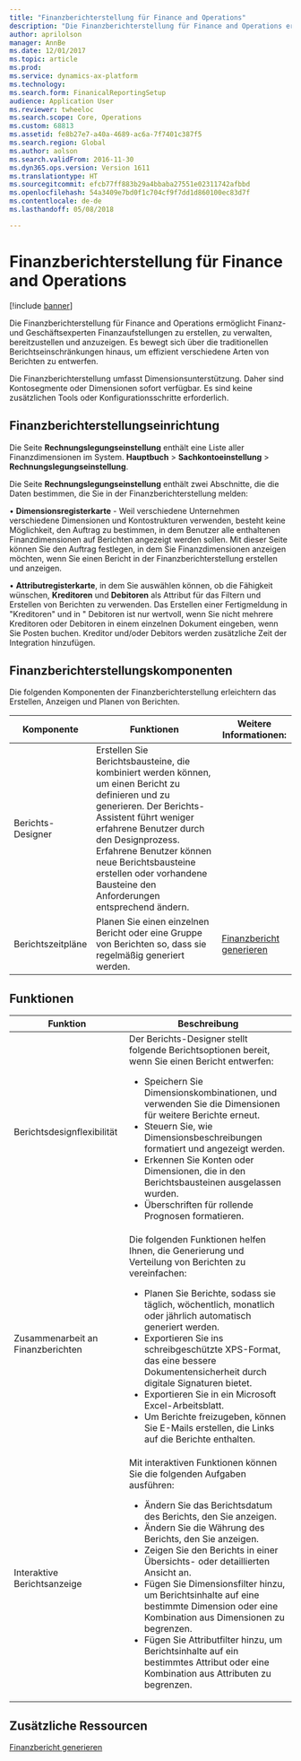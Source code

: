 ```yaml
---
title: "Finanzberichterstellung für Finance and Operations"
description: "Die Finanzberichterstellung für Finance and Operations ermöglicht Finanz- und Geschäftsexperten Finanzaufstellungen zu erstellen, zu verwalten, bereitzustellen und anzuzeigen. Es bewegt sich über die traditionellen Berichtseinschränkungen hinaus, um effizient verschiedene Arten von Berichten zu entwerfen."
author: aprilolson
manager: AnnBe
ms.date: 12/01/2017
ms.topic: article
ms.prod: 
ms.service: dynamics-ax-platform
ms.technology: 
ms.search.form: FinanicalReportingSetup
audience: Application User
ms.reviewer: twheeloc
ms.search.scope: Core, Operations
ms.custom: 68813
ms.assetid: fe8b27e7-a40a-4689-ac6a-7f7401c387f5
ms.search.region: Global
ms.author: aolson
ms.search.validFrom: 2016-11-30
ms.dyn365.ops.version: Version 1611
ms.translationtype: HT
ms.sourcegitcommit: efcb77ff883b29a4bbaba27551e02311742afbbd
ms.openlocfilehash: 54a3409e7bd0f1c704cf9f7dd1d860100ec83d7f
ms.contentlocale: de-de
ms.lasthandoff: 05/08/2018

---
```


# <a name="financial-reporting-for-finance-and-operations"></a>Finanzberichterstellung für Finance and Operations

[!include [banner](../includes/banner.md)]

Die Finanzberichterstellung für Finance and Operations ermöglicht Finanz- und Geschäftsexperten Finanzaufstellungen zu erstellen, zu verwalten, bereitzustellen und anzuzeigen. Es bewegt sich über die traditionellen Berichtseinschränkungen hinaus, um effizient verschiedene Arten von Berichten zu entwerfen.

Die Finanzberichterstellung umfasst Dimensionsunterstützung. Daher sind Kontosegmente oder Dimensionen sofort verfügbar. Es sind keine zusätzlichen Tools oder Konfigurationsschritte erforderlich.

## <a name="financial-reporting-setup"></a>Finanzberichterstellungseinrichtung
Die Seite **Rechnungslegungseinstellung** enthält eine Liste aller Finanzdimensionen im System. **Hauptbuch** > **Sachkontoeinstellung** > **Rechnungslegungseinstellung**. 

Die Seite **Rechnungslegungseinstellung** enthält zwei Abschnitte, die die Daten bestimmen, die Sie in der Finanzberichterstellung melden:

•   **Dimensionsregisterkarte** - Weil verschiedene Unternehmen verschiedene Dimensionen und Kontostrukturen verwenden, besteht keine Möglichkeit, den Auftrag zu bestimmen, in dem Benutzer alle enthaltenen Finanzdimensionen auf Berichten angezeigt werden sollen. Mit dieser Seite können Sie den Auftrag festlegen, in dem Sie Finanzdimensionen anzeigen möchten, wenn Sie einen Bericht in der Finanzberichterstellung erstellen und anzeigen.

•   **Attributregisterkarte**, in dem Sie auswählen können, ob die Fähigkeit wünschen, **Kreditoren** und **Debitoren** als Attribut für das Filtern und Erstellen von Berichten zu verwenden. Das Erstellen einer Fertigmeldung in "Kreditoren" und in " Debitoren ist nur wertvoll, wenn Sie nicht mehrere Kreditoren oder Debitoren in einem einzelnen Dokument eingeben, wenn Sie Posten buchen. Kreditor und/oder Debitors werden zusätzliche Zeit der Integration hinzufügen.



## <a name="financial-reporting-components"></a>Finanzberichterstellungskomponenten
Die folgenden Komponenten der Finanzberichterstellung erleichtern das Erstellen, Anzeigen und Planen von Berichten.

| Komponente        | Funktionen                                                                                                                                                                                                                                                                           | Weitere Informationen:                                                                          |
|------------------|-------------------------------------------------------------------------------------------------------------------------------------------------------------------------------------------------------------------------------------------------------------------------------------|-------------------------------------------------------------------------------------------------|
| Berichts-Designer  | Erstellen Sie Berichtsbausteine, die kombiniert werden können, um einen Bericht zu definieren und zu generieren. Der Berichts-Assistent führt weniger erfahrene Benutzer durch den Designprozess. Erfahrene Benutzer können neue Berichtsbausteine erstellen oder vorhandene Bausteine den Anforderungen entsprechend ändern. |                                                                                                 |
| Berichtszeitpläne | Planen Sie einen einzelnen Bericht oder eine Gruppe von Berichten so, dass sie regelmäßig generiert werden.                                                                                                                                                                                          | [Finanzbericht generieren](generate-financial-report.md) |

## <a name="features"></a>Funktionen
<table>
<thead>
<tr class="header">
<th>Funktion</th>
<th>Beschreibung</th>
</tr>
</thead>
<tbody>
<tr class="odd">
<td>Berichtsdesignflexibilität</td>
<td>Der Berichts-Designer stellt folgende Berichtsoptionen bereit, wenn Sie einen Bericht entwerfen:
<ul>
<li>Speichern Sie Dimensionskombinationen, und verwenden Sie die Dimensionen für weitere Berichte erneut.</li>
<li>Steuern Sie, wie Dimensionsbeschreibungen formatiert und angezeigt werden.</li>
<li>Erkennen Sie Konten oder Dimensionen, die in den Berichtsbausteinen ausgelassen wurden.</li>
<li>Überschriften für rollende Prognosen formatieren.</li>
</ul></td>
</tr>
<tr class="even">
<td>Zusammenarbeit an Finanzberichten</td>
<td>Die folgenden Funktionen helfen Ihnen, die Generierung und Verteilung von Berichten zu vereinfachen:
<ul>
<li>Planen Sie Berichte, sodass sie täglich, wöchentlich, monatlich oder jährlich automatisch generiert werden.</li>
<li>Exportieren Sie ins schreibgeschützte XPS-Format, das eine bessere Dokumentensicherheit durch digitale Signaturen bietet.</li>
<li>Exportieren Sie in ein Microsoft Excel-Arbeitsblatt.</li>
<li>Um Berichte freizugeben, können Sie E-Mails erstellen, die Links auf die Berichte enthalten.</li>
</ul></td>
</tr>
<tr class="odd">
<td>Interaktive Berichtsanzeige</td>
<td>Mit interaktiven Funktionen können Sie die folgenden Aufgaben ausführen:
<ul>
<li>Ändern Sie das Berichtsdatum des Berichts, den Sie anzeigen.</li>
<li>Ändern Sie die Währung des Berichts, den Sie anzeigen.</li>
<li>Zeigen Sie den Berichts in einer Übersichts- oder detaillierten Ansicht an.</li>
<li>Fügen Sie Dimensionsfilter hinzu, um Berichtsinhalte auf eine bestimmte Dimension oder eine Kombination aus Dimensionen zu begrenzen.</li>
<li>Fügen Sie Attributfilter hinzu, um Berichtsinhalte auf ein bestimmtes Attribut oder eine Kombination aus Attributen zu begrenzen.</li>
</ul>
</td>
</tr>
</tbody>
</table>

## <a name="additional-resources"></a>Zusätzliche Ressourcen
[Finanzbericht generieren](generate-financial-report.md)






